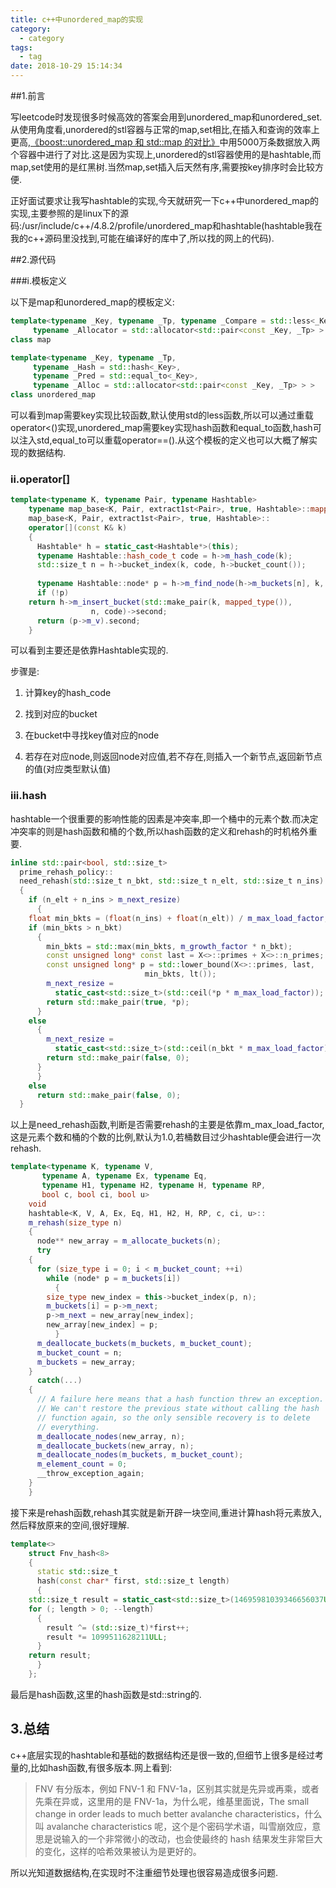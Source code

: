 ```yaml
---
title: c++中unordered_map的实现
category:
  - category
tags:
  - tag
date: 2018-10-29 15:14:34
---
```


##1.前言

写leetcode时发现很多时候高效的答案会用到unordered_map和unordered_set.从使用角度看,unordered的stl容器与正常的map,set相比,在插入和查询的效率上更高,[《boost::unordered_map 和 std::map 的对比》](https://blog.csdn.net/ljp1919/article/details/50463761?utm_source=blogkpcl7)中用5000万条数据放入两个容器中进行了对比.这是因为实现上,unordered的stl容器使用的是hashtable,而map,set使用的是红黑树.当然map,set插入后天然有序,需要按key排序时会比较方便.

正好面试要求让我写hashtable的实现,今天就研究一下c++中unordered_map的实现,主要参照的是linux下的源码:/usr/include/c++/4.8.2/profile/unordered_map和hashtable(hashtable我在我的c++源码里没找到,可能在编译好的库中了,所以找的网上的代码).

<!-- more -->

##2.源代码

###i.模板定义

以下是map和unordered_map的模板定义:

```c++
template<typename _Key, typename _Tp, typename _Compare = std::less<_Key>,
	 typename _Allocator = std::allocator<std::pair<const _Key, _Tp> > >
class map
```

```c++
template<typename _Key, typename _Tp,
	 typename _Hash = std::hash<_Key>,
	 typename _Pred = std::equal_to<_Key>,
	 typename _Alloc = std::allocator<std::pair<const _Key, _Tp> > >
class unordered_map
```

可以看到map需要key实现比较函数,默认使用std的less函数,所以可以通过重载operator<()实现,unordered_map需要key实现hash函数和equal_to函数,hash可以注入std,equal_to可以重载operator==().从这个模板的定义也可以大概了解实现的数据结构.

### ii.operator[]

```c++
template<typename K, typename Pair, typename Hashtable>
    typename map_base<K, Pair, extract1st<Pair>, true, Hashtable>::mapped_type&
    map_base<K, Pair, extract1st<Pair>, true, Hashtable>::
    operator[](const K& k)
    {
      Hashtable* h = static_cast<Hashtable*>(this);
      typename Hashtable::hash_code_t code = h->m_hash_code(k);
      std::size_t n = h->bucket_index(k, code, h->bucket_count());
 
      typename Hashtable::node* p = h->m_find_node(h->m_buckets[n], k, code);
      if (!p)
	return h->m_insert_bucket(std::make_pair(k, mapped_type()),
				  n, code)->second;
      return (p->m_v).second;
    }
```

可以看到主要还是依靠Hashtable实现的.

步骤是:

1. 计算key的hash_code

2. 找到对应的bucket
3. 在bucket中寻找key值对应的node
4. 若存在对应node,则返回node对应值,若不存在,则插入一个新节点,返回新节点的值(对应类型默认值)

### iii.hash

hashtable一个很重要的影响性能的因素是冲突率,即一个桶中的元素个数.而决定冲突率的则是hash函数和桶的个数,所以hash函数的定义和rehash的时机格外重要.

```c++
inline std::pair<bool, std::size_t>
  prime_rehash_policy::
  need_rehash(std::size_t n_bkt, std::size_t n_elt, std::size_t n_ins) const
  {
    if (n_elt + n_ins > m_next_resize)
      {
	float min_bkts = (float(n_ins) + float(n_elt)) / m_max_load_factor;
	if (min_bkts > n_bkt)
	  {
	    min_bkts = std::max(min_bkts, m_growth_factor * n_bkt);
	    const unsigned long* const last = X<>::primes + X<>::n_primes;
	    const unsigned long* p = std::lower_bound(X<>::primes, last,
						      min_bkts, lt());
	    m_next_resize =
	      static_cast<std::size_t>(std::ceil(*p * m_max_load_factor));
	    return std::make_pair(true, *p);
	  }
	else
	  {
	    m_next_resize =
	      static_cast<std::size_t>(std::ceil(n_bkt * m_max_load_factor));
	    return std::make_pair(false, 0);
	  }
      }
    else
      return std::make_pair(false, 0);
  }
```

以上是need_rehash函数,判断是否需要rehash的主要是依靠m_max_load_factor,这是元素个数和桶的个数的比例,默认为1.0,若桶数目过少hashtable便会进行一次rehash.

```c++
template<typename K, typename V,
	   typename A, typename Ex, typename Eq,
	   typename H1, typename H2, typename H, typename RP,
	   bool c, bool ci, bool u>
    void
    hashtable<K, V, A, Ex, Eq, H1, H2, H, RP, c, ci, u>::
    m_rehash(size_type n)
    {
      node** new_array = m_allocate_buckets(n);
      try
	{
	  for (size_type i = 0; i < m_bucket_count; ++i)
	    while (node* p = m_buckets[i])
	      {
		size_type new_index = this->bucket_index(p, n);
		m_buckets[i] = p->m_next;
		p->m_next = new_array[new_index];
		new_array[new_index] = p;
	      }
	  m_deallocate_buckets(m_buckets, m_bucket_count);
	  m_bucket_count = n;
	  m_buckets = new_array;
	}
      catch(...)
	{
	  // A failure here means that a hash function threw an exception.
	  // We can't restore the previous state without calling the hash
	  // function again, so the only sensible recovery is to delete
	  // everything.
	  m_deallocate_nodes(new_array, n);
	  m_deallocate_buckets(new_array, n);
	  m_deallocate_nodes(m_buckets, m_bucket_count);
	  m_element_count = 0;
	  __throw_exception_again;
	}
    }
```

接下来是rehash函数,rehash其实就是新开辟一块空间,重进计算hash将元素放入,然后释放原来的空间,很好理解.

```c++
template<>
    struct Fnv_hash<8>
    {
      static std::size_t
      hash(const char* first, std::size_t length)
      {
	std::size_t result = static_cast<std::size_t>(14695981039346656037ULL);
	for (; length > 0; --length)
	  {
	    result ^= (std::size_t)*first++;
	    result *= 1099511628211ULL;
	  }
	return result;
      }
    };
```

最后是hash函数,这里的hash函数是std::string的.

## 3.总结

c++底层实现的hashtable和基础的数据结构还是很一致的,但细节上很多是经过考量的,比如hash函数,有很多版本.网上看到:

>FNV 有分版本，例如 FNV-1 和 FNV-1a，区别其实就是先异或再乘，或者先乘在异或，这里用的是 FNV-1a，为什么呢，维基里面说，The small change in order leads to much better avalanche characteristics，什么叫 avalanche characteristics 呢，这个是个密码学术语，叫雪崩效应，意思是说输入的一个非常微小的改动，也会使最终的 hash 结果发生非常巨大的变化，这样的哈希效果被认为是更好的。

所以光知道数据结构,在实现时不注重细节处理也很容易造成很多问题.